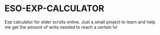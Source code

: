 # ESO-EXP-CALCULATOR
Exp calculator for elder scrolls online.
Just a small project to learn and help me get the amount of writs needed to reach a certain lvl
